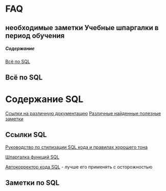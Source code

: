 # FAQ
необходимые заметки
Учебные шпаргалки в период обучения
-----------------------------------

##### Содержание
[Всё по SQL](#sql)

<a name="sql"><h2>Всё по SQL</h2></a>
# Содержание SQL
[Ссылки на различную документацию](#link_sql)
[Различные найденные полезные заметки](#note_sql)

<a name="link_sql"><h2>Ссылки SQL</h2></a>
[Руководство по стилизации SQL кода и правилах хорошего тона](https://www.sqlstyle.guide/ru/#предисловие)

[Шпаргалка функций SQL](https://www.sqltutorial.org/wp-content/uploads/2016/04/SQL-cheat-sheet.pdf)

[Автокорректор кода SQL](https://codebeautify.org/sqlformatter) - лучше его применять с осторожностью

<a name="note_sql"><h2>Заметки по SQL</h2></a>
